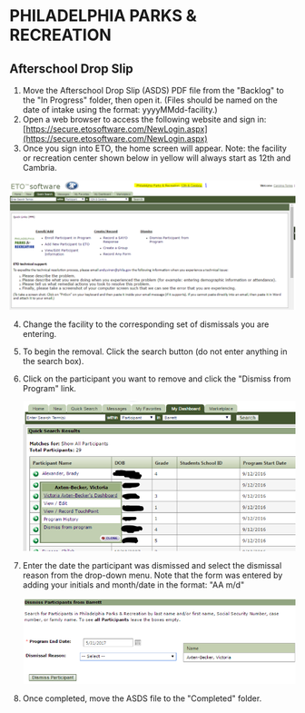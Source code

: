 # PHILADELPHIA PARKS & RECREATION

## Afterschool Drop Slip

1. Move the Afterschool Drop Slip (ASDS) PDF file from the "Backlog" to the "In Progress" folder, then open it. (Files should be named on the date of intake using the format: yyyyMMdd-facility.) 
2. Open a web browser to access the following website and sign in: [https://secure.etosoftware.com/NewLogin.aspx](https://secure.etosoftware.com/NewLogin.aspx)
3. Once you sign into ETO, the home screen will appear. Note: the facility or recreation center shown below in yellow will always start as 12th and Cambria.

![img](https://raw.githubusercontent.com/PPRPMU/PMU-playbook/master/Images/Data_Entry_-_Youth_Participant_Registration_Form/eto_opening_screen.png)

4. Change the facility to the corresponding set of dismissals you are entering. 

5. To begin the removal. Click the search button (do not enter anything in the search box).

6. Click on the participant you want to remove and click the "Dismiss from Program" link.

   ![](https://raw.githubusercontent.com/PPRPMU/PMU-playbook/master/Images/Data_Entry_-_Afterschool_Drop_Slip/eto_dismiss_from_program.png)

7. Enter the date the participant was dismissed and select the dismissal reason from the drop-down menu. Note that the form was entered by adding your initials and month/date in the format: "AA m/d"

   ![](https://raw.githubusercontent.com/PPRPMU/PMU-playbook/master/Images/Data_Entry_-_Afterschool_Drop_Slip/eto_dismiss_participant.PNG)

8. Once completed, move the ASDS file to the "Completed" folder.

   ​

